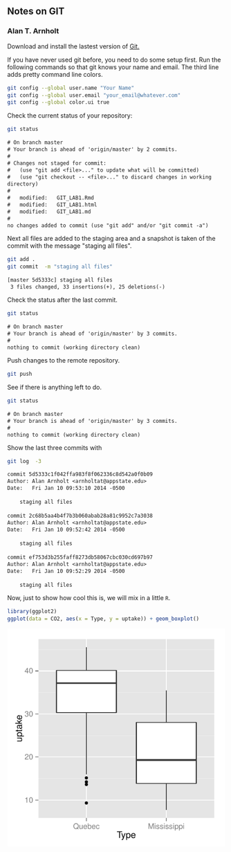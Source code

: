 ## Notes on GIT
### Alan T. Arnholt



Download and install the lastest version of [Git.](http://git-scm.com/downloads)




If you have never used git before, you need to do some setup first.  Run the following commands so that git knows your name and email.  The third line adds pretty command line colors. 


```bash
git config --global user.name "Your Name"
git config --global user.email "your_email@whatever.com"
git config --global color.ui true
```


Check the current status of your repository:

```bash
git status
```

```
# On branch master
# Your branch is ahead of 'origin/master' by 2 commits.
#
# Changes not staged for commit:
#   (use "git add <file>..." to update what will be committed)
#   (use "git checkout -- <file>..." to discard changes in working directory)
#
#	modified:   GIT_LAB1.Rmd
#	modified:   GIT_LAB1.html
#	modified:   GIT_LAB1.md
#
no changes added to commit (use "git add" and/or "git commit -a")
```


Next all files are added to the staging area and a snapshot is taken of the commit with the message "staging all files".

```bash
git add .
git commit  -m "staging all files"
```

```
[master 5d5333c] staging all files
 3 files changed, 33 insertions(+), 25 deletions(-)
```


Check the status after the last commit.

```bash
git status
```

```
# On branch master
# Your branch is ahead of 'origin/master' by 3 commits.
#
nothing to commit (working directory clean)
```

Push changes to the remote repository. 

```bash
git push
```

See if there is anything left to do.

```bash
git status
```

```
# On branch master
# Your branch is ahead of 'origin/master' by 3 commits.
#
nothing to commit (working directory clean)
```

Show the last three commits with

```bash
git log  -3
```

```
commit 5d5333c1f042ffa983f8f062336c8d542a0f0b09
Author: Alan Arnholt <arnholtat@appstate.edu>
Date:   Fri Jan 10 09:53:10 2014 -0500

    staging all files

commit 2c68b5aa4b4f7b3b060abab28a81c9952c7a3038
Author: Alan Arnholt <arnholtat@appstate.edu>
Date:   Fri Jan 10 09:52:42 2014 -0500

    staging all files

commit ef753d3b255faff8273db58067cbc030cd697b97
Author: Alan Arnholt <arnholtat@appstate.edu>
Date:   Fri Jan 10 09:52:29 2014 -0500

    staging all files
```


Now, just to show how cool this is, we will mix in a little `R`.


```r
library(ggplot2)
ggplot(data = CO2, aes(x = Type, y = uptake)) + geom_boxplot()
```

<img src="figure/unnamed-chunk-1.pdf" title="plot of chunk unnamed-chunk-1" alt="plot of chunk unnamed-chunk-1" style="display: block; margin: auto;" />

